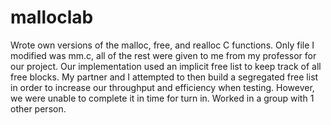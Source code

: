 # malloclab
Wrote own versions of the malloc, free, and realloc C functions. Only file I modified was mm.c, all of the rest were given to me from my professor for our project. Our implementation used an implicit free list to keep track of all free blocks. My partner and I attempted to then build a segregated free list in order to increase our throughput and efficiency when testing. However, we were unable to complete it in time for turn in. Worked in a group with 1 other person.
